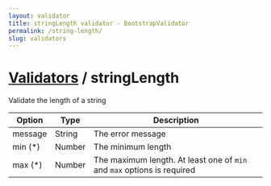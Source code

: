 ```yaml
---
layout: validator
title: stringLength validator - BootstrapValidator
permalink: /string-length/
slug: validators
---
```


# <a href="/validators/">Validators</a> / stringLength

Validate the length of a string

Option  | Type   | Description
--------|--------|------------
message | String | The error message
min (*) | Number | The minimum length
max (*) | Number | The maximum length. At least one of ```min``` and ```max``` options is required